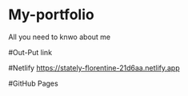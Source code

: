 # My-portfolio 
All you need to knwo about me 

#Out-Put link


#Netlify
https://stately-florentine-21d6aa.netlify.app

#GitHub Pages

